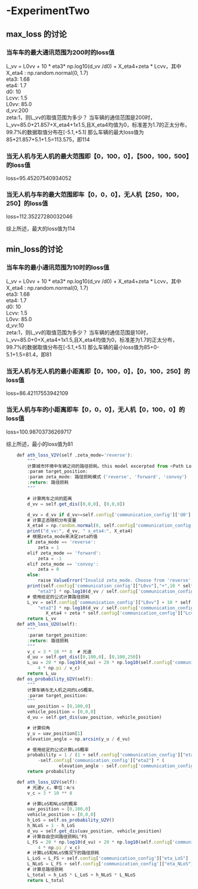 # -ExperimentTwo
## max_loss 的讨论
### 当车车的最大通讯范围为200时的loss值
L_vv = L0vv + 10 * eta3* np.log10(d_vv /d0) +  X_eta4+zeta * Lcvv，其中  
X_eta4 : np.random.normal(0, 1.7)  
eta3: 1.68   
eta4: 1.7   
d0: 10   
Lcvv: 1.5   
L0vv: 85.0   
d_vv:200  
zeta:1，则L_vv的取值范围为多少？
当车辆的通信范围是200时，L_vv=85.0+21.857+X_eta4+1x1.5,且X_eta4均值为0，标准差为1.7的正太分布，99.7%的数据取值分布在[-5.1,+5.1]
那么车辆的最大loss值为85+21.857+5.1+1.5=113.575，即114

### 当无人机与无人机的最大范围即【0，100，0】，【500，100，500】的loss值
loss=95.45207540934052

### 当无人机与车的最大范围即车【0，0，0】，无人机【250，100，250】的loss值
loss=112.35227280032046

综上所述，最大的loss值为114

## min_loss的讨论
### 当车车的最小通讯范围为10时的loss值
L_vv = L0vv + 10 * eta3* np.log10(d_vv /d0) +  X_eta4+zeta * Lcvv，其中  
X_eta4 : np.random.normal(0, 1.7)  
eta3: 1.68   
eta4: 1.7   
d0: 10   
Lcvv: 1.5   
L0vv: 85.0   
d_vv:10  
zeta:1，则L_vv的取值范围为多少？
当车辆的通信范围是10时，L_vv=85.0+0+X_eta4+1x1.5,且X_eta4均值为0，标准差为1.7的正太分布，99.7%的数据取值分布在[-5.1,+5.1]
那么车辆的最小loss值为85+0-5.1+1.5=81.4，即81

### 当无人机与无人机的最小距离即【0，100，0】，【0，100，250】的loss值
loss=86.42117553942109

### 当无人机与车的小距离即车【0，0，0】，无人机【0，100，0】的loss值
loss=100.98703736269717

综上所述，最小的loss值为81

```js
    def ath_loss_V2V(self ,zeta_mode='reverse'):
        """
        计算城市环境中车辆之间的路径损耗。this model excerpted from <Path Loss Modeling for Vehicle-to-Vehicle Communications>
        :param target_position:
        :param zeta_mode: 路径损耗模式（'reverse', 'forward', 'convoy'）
        :return: 路径损耗
        """

        # 计算两车之间的距离
        d_vv = self.get_dis([0,0,0], [0,0,0])

        d_vv = d_vv if d_vv>=self.config['communication_config']['d0'] else self.config['communication_config']['d0']
        # 计算正态随机分布变量
        X_eta4 = np.random.normal(0, self.config['communication_config']["eta4"])
        print("d_vv:", d_vv, " x_eta4:", X_eta4)
        # 根据zeta_mode来决定zeta的值
        if zeta_mode == 'reverse':
            zeta = 1
        elif zeta_mode == 'forward':
            zeta = -1
        elif zeta_mode == 'convoy':
            zeta = 0
        else:
            raise ValueError("Invalid zeta_mode. Choose from 'reverse', 'forward', or 'convoy'.")
        print(self.config['communication_config']["L0vv"],"+",10 * self.config['communication_config'][
            "eta3"] * np.log10(d_vv / self.config['communication_config']["d0"]),"+" ,X_eta4,"+",zeta * self.config['communication_config']["Lcvv"])
        # 使用给定的公式计算路径损耗
        L_vv = self.config['communication_config']["L0vv"] + 10 * self.config['communication_config'][
            "eta3"] * np.log10(d_vv / self.config['communication_config']["d0"]) + \
               X_eta4 + zeta * self.config['communication_config']["Lcvv"]
        return L_vv
    def ath_loss_U2U(self):
        """
        :param target_position:
        :return: 路径损耗
        """
        v_c = 3 * 10 ** 8  # 光速
        d_uu = self.get_dis([0,100,0], [0,100,250])
        L_uu = 20 * np.log10(d_uu) + 20 * np.log10(self.config['communication_config']["fc"]) + 20 * np.log10(
            4 * np.pi / v_c)
        return L_uu
    def os_probability_U2V(self):
        """
        计算车辆与无人机之间的LoS概率。
        :param target_position:
        """
        uav_position = [0,100,0]
        vehicle_position = [0,0,0]
        d_vu = self.get_dis(uav_position, vehicle_position)

        # 计算仰角
        y_u = uav_position[1]
        elevation_angle = np.arcsin(y_u / d_vu)

        # 使用给定的公式计算LoS概率
        probability = 1 / (1 + self.config['communication_config']["eta1"] * np.exp(
            -self.config['communication_config']["eta2"] * (
                    elevation_angle - self.config['communication_config']["eta1"])))
        return probability

    def ath_loss_U2V(self):
        # 光速v_c，单位：m/s
        v_c = 3 * 10 ** 8

        # 计算LoS和NLoS的概率
        uav_position = [0,100,0]
        vehicle_position = [0,0,0]
        h_LoS = self.os_probability_U2V()
        h_NLoS = 1 - h_LoS
        d_vu = self.get_dis(uav_position, vehicle_position)
        # 计算自由空间路径损耗L^FS
        L_FS = 20 * np.log10(d_vu) + 20 * np.log10(self.config['communication_config']["fc"]) + 20 * np.log10(
            4 * np.pi / v_c)
        # 计算LoS和NLoS情况下的路径损耗
        L_LoS = L_FS + self.config['communication_config']["eta_LoS"]
        L_NLoS = L_FS + self.config['communication_config']["eta_NLoS"]
        # 计算总路径损耗
        L_total = h_LoS * L_LoS + h_NLoS * L_NLoS
        return L_total
```